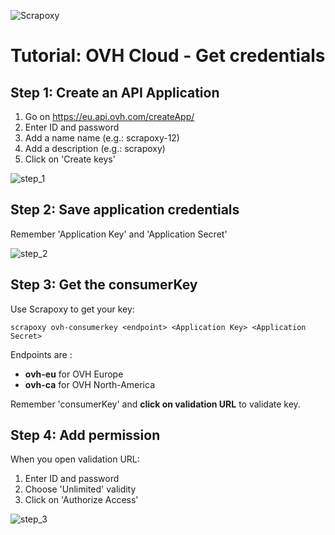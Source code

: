 ![Scrapoxy](https://raw.githubusercontent.com/fabienvauchelles/scrapoxy/master/docs/logo.png)


# Tutorial: OVH Cloud - Get credentials

## Step 1: Create an API Application

1. Go on https://eu.api.ovh.com/createApp/
2. Enter ID and password
3. Add a name name (e.g.: scrapoxy-12)
4. Add a description (e.g.: scrapoxy)
5. Click on 'Create keys'

![step_1](https://raw.githubusercontent.com/fabienvauchelles/scrapoxy/master/docs/standard/providers/ovhcloud/get_credentials/step_1.jpg)


## Step 2: Save application credentials

Remember 'Application Key' and 'Application Secret'

![step_2](https://raw.githubusercontent.com/fabienvauchelles/scrapoxy/master/docs/standard/providers/ovhcloud/get_credentials/step_2.jpg)


## Step 3: Get the consumerKey

Use Scrapoxy to get your key: 

```
scrapoxy ovh-consumerkey <endpoint> <Application Key> <Application Secret>
```

Endpoints are :

* **ovh-eu** for OVH Europe
* **ovh-ca** for OVH North-America

Remember 'consumerKey' and **click on validation URL** to validate key.


## Step 4: Add permission

When you open validation URL:

1. Enter ID and password
2. Choose 'Unlimited' validity
3. Click on 'Authorize Access'

![step_3](https://raw.githubusercontent.com/fabienvauchelles/scrapoxy/master/docs/standard/providers/ovhcloud/get_credentials/step_3.jpg)